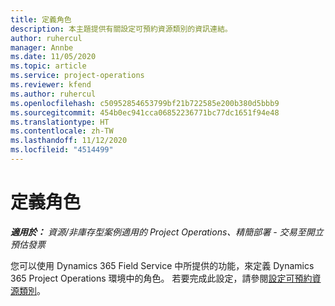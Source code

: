 ```yaml
---
title: 定義角色
description: 本主題提供有關設定可預約資源類別的資訊連結。
author: ruhercul
manager: Annbe
ms.date: 11/05/2020
ms.topic: article
ms.service: project-operations
ms.reviewer: kfend
ms.author: ruhercul
ms.openlocfilehash: c50952854653799bf21b722585e200b380d5bbb9
ms.sourcegitcommit: 454b0ec941cca06852236771bc77dc1651f94e48
ms.translationtype: HT
ms.contentlocale: zh-TW
ms.lasthandoff: 11/12/2020
ms.locfileid: "4514499"
---
```

# <a name="define-roles"></a>定義角色

_**適用於：** 資源/非庫存型案例適用的 Project Operations、精簡部署 - 交易至開立預估發票_

您可以使用 Dynamics 365 Field Service 中所提供的功能，來定義 Dynamics 365 Project Operations 環境中的角色。 若要完成此設定，請參閱[設定可預約資源類別](https://docs.microsoft.com/dynamics365/field-service/set-up-bookable-resource-categories)。
